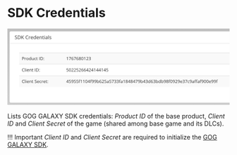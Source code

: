 # SDK Credentials

![SDK Credentials](_assets/bc-sdk-credentials.png)

Lists GOG GALAXY SDK credentials: *Product ID* of the base product, *Client ID* and *Client Secret* of the game (shared among base game and its DLCs).

!!! Important
    *Client ID* and *Client Secret* are required to initialize the [GOG GALAXY SDK](sdk.md).